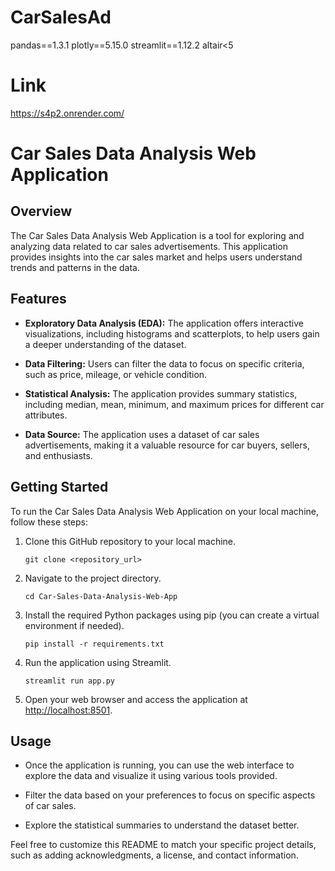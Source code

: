 # CarSalesAd
pandas==1.3.1
plotly==5.15.0
streamlit==1.12.2
altair<5

# Link
https://s4p2.onrender.com/

# Car Sales Data Analysis Web Application

## Overview

The Car Sales Data Analysis Web Application is a tool for exploring and analyzing data related to car sales advertisements. This application provides insights into the car sales market and helps users understand trends and patterns in the data.

## Features

- **Exploratory Data Analysis (EDA):** The application offers interactive visualizations, including histograms and scatterplots, to help users gain a deeper understanding of the dataset.

- **Data Filtering:** Users can filter the data to focus on specific criteria, such as price, mileage, or vehicle condition.

- **Statistical Analysis:** The application provides summary statistics, including median, mean, minimum, and maximum prices for different car attributes.

- **Data Source:** The application uses a dataset of car sales advertisements, making it a valuable resource for car buyers, sellers, and enthusiasts.

## Getting Started

To run the Car Sales Data Analysis Web Application on your local machine, follow these steps:

1. Clone this GitHub repository to your local machine.

   ```
   git clone <repository_url>
   ```

2. Navigate to the project directory.

   ```
   cd Car-Sales-Data-Analysis-Web-App
   ```

3. Install the required Python packages using pip (you can create a virtual environment if needed).

   ```
   pip install -r requirements.txt
   ```

4. Run the application using Streamlit.

   ```
   streamlit run app.py
   ```

5. Open your web browser and access the application at [http://localhost:8501](http://localhost:8501).

## Usage

- Once the application is running, you can use the web interface to explore the data and visualize it using various tools provided.

- Filter the data based on your preferences to focus on specific aspects of car sales.

- Explore the statistical summaries to understand the dataset better.

Feel free to customize this README to match your specific project details, such as adding acknowledgments, a license, and contact information.
